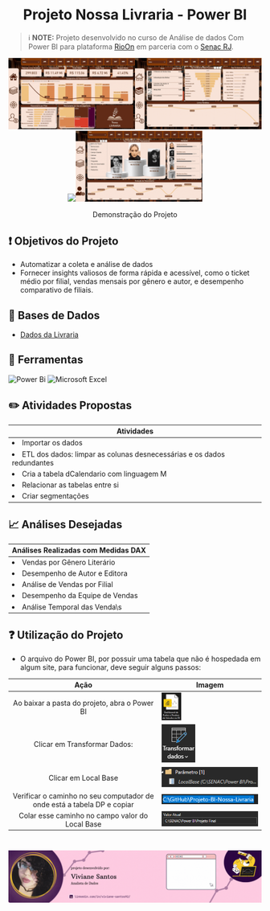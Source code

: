 # <div align="center">  Projeto Nossa Livraria - Power BI
</div>


> ℹ️ **NOTE:** Projeto desenvolvido no curso de Análise de dados Com Power BI para plataforma [RioOn](https://rioon.rio.br/) em parceria com o [Senac RJ](https://www.rj.senac.br/).

<div align="center">
  <img width = "50%" src="./src/Projeto Nossa Livraria - Home.gif"><img width = "50%" src="./src/Projeto Nossa Livraria - Livros.gif">
</div>
<div align="center">
  <img width = "50%" src="./src/Projeto Nossa Livraria - Filiais.gif"><img width = "50%" src="./src/Projeto Nossa Livraria - Vendedores.gif">
</div>
<p align="center">
    Demonstração do Projeto
</p>

## ❗ Objetivos do Projeto

- Automatizar a coleta e análise de dados
- Fornecer insights valiosos de forma rápida e acessível, como o ticket médio por filial, vendas mensais por gênero e autor, e desempenho comparativo de filiais.


## 📂 Bases de Dados

- [Dados da Livraria](https://github.com/vivianebatista92/Projeto-BI-Nossa-Livraria/blob/main/base_dados/BaseDeVendasDeLivros2.xlsm)

## 🔧 Ferramentas

![Power Bi](https://img.shields.io/badge/power_bi-F2C811?style=for-the-badge&logo=powerbi&logoColor=black) ![Microsoft Excel](https://img.shields.io/badge/Microsoft_Excel-217346?style=for-the-badge&logo=microsoft-excel&logoColor=white)

## ✏️ Atividades Propostas

|   **Atividades** |
| ------------------------------------------------------------------------------------------------------------------------------------------------------------------------------------------------------------------------------------------------------------------------------ |
| <li> Importar os dados </li> |
 | <li> ETL dos dados: limpar as colunas desnecessárias e os dados redundantes </li>|
 | <li> Cria a tabela dCalendario com linguagem M </li>|
 | <li> Relacionar as tabelas entre si </li>|
 | <li> Criar segmentações </li>|

 ## 📈 Análises Desejadas

|   **Análises Realizadas com Medidas DAX** |
| ------------------------------------------------------------------------------------------------------------------------------------------------------------------------------------------------------------------------------------------------------------------------------ |
| <li> Vendas por Gênero Literário </li> |
 | <li> Desempenho de Autor e Editora </li>|
 | <li> Análise de Vendas por Filial </li>|
 | <li> Desempenho da Equipe de Vendas </li>|
 | <li> Análise Temporal das Venda\s </li>|

 ## ❓ Utilização do Projeto

- O arquivo do Power BI, por possuir uma tabela que não é hospedada em algum site, para funcionar, deve seguir alguns passos:

|   Ação   | Imagem                                                                                                                                                                                                                                                                         |
| :------: | ------------------------------------------------------------------------------------------------------------------------------------------------------------------------------------------------------------------------------------------------------------------------------ |
|  Ao baixar a pasta do projeto, abra o Power BI    | <img  width = "20%" src="./src/instruções/arquivo_pbi.png">
|  Clicar em Transformar Dados:  | <img src="./src/instruções/transformar_dados.png"> |
| Clicar em Local Base | <img src="./src/instruções/local_base_parametro.png">|
| Verificar o caminho no seu computador de onde está a tabela DP e copiar | <img src="./src/instruções/caminho.png"> |
| Colar esse caminho no campo valor do Local Base | <img src="./src/instruções/local_base_valor.png"> |

#

<p align="center">
<img 
    src="src/projetos_banner.gif"
    >
